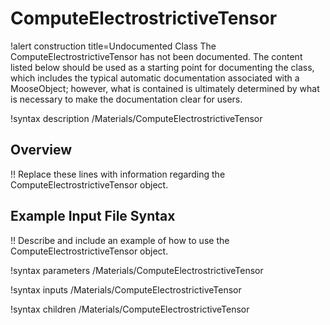 # ComputeElectrostrictiveTensor

!alert construction title=Undocumented Class
The ComputeElectrostrictiveTensor has not been documented. The content listed below should be used as a starting point for
documenting the class, which includes the typical automatic documentation associated with a
MooseObject; however, what is contained is ultimately determined by what is necessary to make the
documentation clear for users.

!syntax description /Materials/ComputeElectrostrictiveTensor

## Overview

!! Replace these lines with information regarding the ComputeElectrostrictiveTensor object.

## Example Input File Syntax

!! Describe and include an example of how to use the ComputeElectrostrictiveTensor object.

!syntax parameters /Materials/ComputeElectrostrictiveTensor

!syntax inputs /Materials/ComputeElectrostrictiveTensor

!syntax children /Materials/ComputeElectrostrictiveTensor
